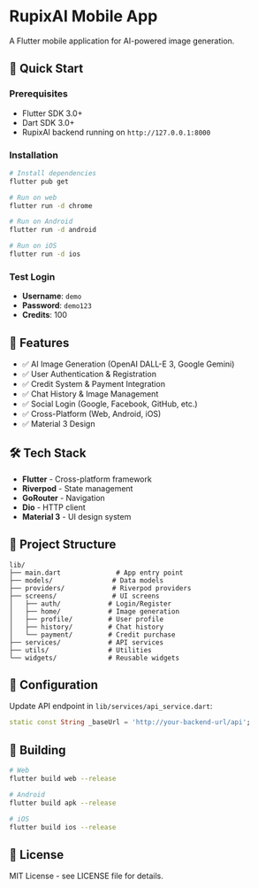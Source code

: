 # RupixAI Mobile App

A Flutter mobile application for AI-powered image generation.

## 🚀 Quick Start

### Prerequisites
- Flutter SDK 3.0+
- Dart SDK 3.0+
- RupixAI backend running on `http://127.0.0.1:8000`

### Installation

```bash
# Install dependencies
flutter pub get

# Run on web
flutter run -d chrome

# Run on Android
flutter run -d android

# Run on iOS
flutter run -d ios
```

### Test Login
- **Username**: `demo`
- **Password**: `demo123`
- **Credits**: 100

## 📱 Features

- ✅ AI Image Generation (OpenAI DALL-E 3, Google Gemini)
- ✅ User Authentication & Registration
- ✅ Credit System & Payment Integration
- ✅ Chat History & Image Management
- ✅ Social Login (Google, Facebook, GitHub, etc.)
- ✅ Cross-Platform (Web, Android, iOS)
- ✅ Material 3 Design

## 🛠️ Tech Stack

- **Flutter** - Cross-platform framework
- **Riverpod** - State management
- **GoRouter** - Navigation
- **Dio** - HTTP client
- **Material 3** - UI design system

## 📁 Project Structure

```
lib/
├── main.dart              # App entry point
├── models/               # Data models
├── providers/            # Riverpod providers
├── screens/              # UI screens
│   ├── auth/            # Login/Register
│   ├── home/            # Image generation
│   ├── profile/         # User profile
│   ├── history/         # Chat history
│   └── payment/         # Credit purchase
├── services/            # API services
├── utils/               # Utilities
└── widgets/             # Reusable widgets
```

## 🔧 Configuration

Update API endpoint in `lib/services/api_service.dart`:

```dart
static const String _baseUrl = 'http://your-backend-url/api';
```

## 🚀 Building

```bash
# Web
flutter build web --release

# Android
flutter build apk --release

# iOS
flutter build ios --release
```

## 📄 License

MIT License - see LICENSE file for details.
